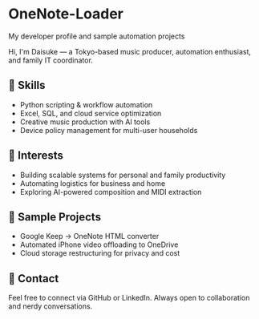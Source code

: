 # OneNote-Loader
My developer profile and sample automation projects

Hi, I'm Daisuke — a Tokyo-based music producer, automation enthusiast, and family IT coordinator.

## 🔧 Skills
- Python scripting & workflow automation
- Excel, SQL, and cloud service optimization
- Creative music production with AI tools
- Device policy management for multi-user households

## 🧠 Interests
- Building scalable systems for personal and family productivity
- Automating logistics for business and home
- Exploring AI-powered composition and MIDI extraction

## 📁 Sample Projects
- Google Keep → OneNote HTML converter
- Automated iPhone video offloading to OneDrive
- Cloud storage restructuring for privacy and cost

## 💬 Contact
Feel free to connect via GitHub or LinkedIn. Always open to collaboration and nerdy conversations.
